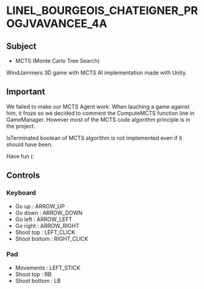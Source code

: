 # LINEL_BOURGEOIS_CHATEIGNER_PROGJVAVANCEE_4A

## Subject

- MCTS (Monte Carlo Tree Search)

WindJammers 3D game with MCTS AI implementation made with Unity.


## Important

We failed to make our MCTS Agent work. When lauching a game against him, it froze so we decided to comment the ComputeMCTS function line in GameManager.
However most of the MCTS code algorithm principle is in the project.

IsTerminated boolean of MCTS algorithm is not implemented even if it should have been.

Have fun (:

## Controls

### Keyboard
- Go up : ARROW_UP
- Go down : ARROW_DOWN
- Go left : ARROW_LEFT
- Go right : ARROW_RIGHT
- Shoot top : LEFT_CLICK
- Shoot bottom : RIGHT_CLICK

### Pad
- Movements : LEFT_STICK
- Shoot top : RB
- Shoot bottom : LB
